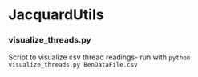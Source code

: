 # JacquardUtils

### visualize_threads.py
Script to visualize csv thread readings- run with `python visualize_threads.py BenDataFile.csv`